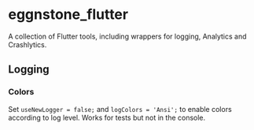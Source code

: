 # eggnstone_flutter

A collection of Flutter tools, including wrappers for logging, Analytics and Crashlytics.

## Logging

### Colors

Set `useNewLogger = false;` and `logColors = 'Ansi';` to enable colors according to log level.
Works for tests but not in the console.
